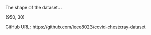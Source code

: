 The shape of the dataset...


(950, 30)

GitHub URL: https://github.com/ieee8023/covid-chestxray-dataset
